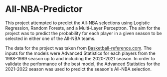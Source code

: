 # All-NBA-Predictor
This project attempted to predict the All-NBA selections using Logistic Regression, Random Forests, and a Multi-Layer Perceptron.
The aim for the project was to predict the probability for each player in a given season to be selected in either one of the All-NBA teams.

The data for the project was taken from [Basketball-reference.com](basketball-reference.com). 
The inputs for the models were Advanced Statistics for each players from the 1988-1989 season up to and including the 2020-2021 season.
In order to validate the performance of the best model, the Advanced Statistics for the 2021-2022 season was used to predict the season's All-NBA selection.

